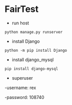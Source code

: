 # FairTest
- run host

`python manage.py runserver`

- install Django

`python -m pip install Django`

- install django_mysql

`pip install django-mysql`

- superuser

-username: rex

-password: 108740
